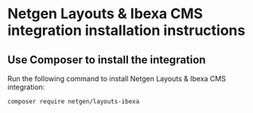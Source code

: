 # Netgen Layouts & Ibexa CMS integration installation instructions

## Use Composer to install the integration

Run the following command to install Netgen Layouts & Ibexa CMS integration:

```
composer require netgen/layouts-ibexa
```
